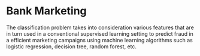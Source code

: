 # Bank Marketing 
The classification problem takes into consideration various features that are in turn used in a conventional supervised learning setting 
to predict fraud in a efficient marketing campaigns using machine learning algorithms 
such as logistic regression, decision tree, random forest, etc.
